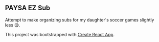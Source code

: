 ## PAYSA EZ Sub

Attempt to make organizing subs for my daughter's soccer games slightly less 😫.

This project was bootstrapped with [Create React App](https://github.com/facebook/create-react-app).
